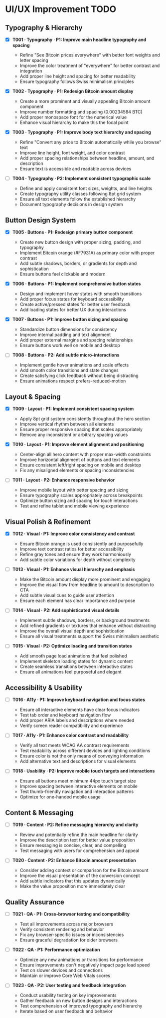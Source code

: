 # UI/UX Improvement TODO

## Typography & Hierarchy

- [x] **T001 · Typography · P1: Improve main headline typography and spacing**

  - Refine "See Bitcoin prices everywhere" with better font weights and letter spacing
  - Improve the color treatment of "everywhere" for better contrast and integration
  - Add proper line height and spacing for better readability
  - Ensure typography follows Swiss minimalism principles

- [x] **T002 · Typography · P1: Redesign Bitcoin amount display**

  - Create a more prominent and visually appealing Bitcoin amount component
  - Improve number formatting and spacing (0.00234584 BTC)
  - Add proper monospace font for the numerical value
  - Enhance visual hierarchy to make this the focal point

- [x] **T003 · Typography · P1: Improve body text hierarchy and spacing**

  - Refine "Convert any price to Bitcoin automatically while you browse" text
  - Improve line height, font weight, and color contrast
  - Add proper spacing relationships between headline, amount, and description
  - Ensure text is accessible and readable across devices

- [ ] **T004 · Typography · P2: Implement consistent typographic scale**
  - Define and apply consistent font sizes, weights, and line heights
  - Create typography utility classes following 8pt grid system
  - Ensure all text elements follow the established hierarchy
  - Document typography decisions in design system

## Button Design System

- [x] **T005 · Buttons · P1: Redesign primary button component**

  - Create new button design with proper sizing, padding, and typography
  - Implement Bitcoin orange (#F7931A) as primary color with proper contrast
  - Add subtle shadows, borders, or gradients for depth and sophistication
  - Ensure buttons feel clickable and modern

- [x] **T006 · Buttons · P1: Implement comprehensive button states**

  - Design and implement hover states with smooth transitions
  - Add proper focus states for keyboard accessibility
  - Create active/pressed states for better user feedback
  - Add loading states for better UX during interactions

- [x] **T007 · Buttons · P1: Improve button sizing and spacing**

  - Standardize button dimensions for consistency
  - Improve internal padding and text alignment
  - Add proper external margins and spacing relationships
  - Ensure buttons work well on mobile and desktop

- [ ] **T008 · Buttons · P2: Add subtle micro-interactions**
  - Implement gentle hover animations and scale effects
  - Add smooth color transitions and state changes
  - Create satisfying click feedback without being distracting
  - Ensure animations respect prefers-reduced-motion

## Layout & Spacing

- [x] **T009 · Layout · P1: Implement consistent spacing system**

  - Apply 8pt grid system consistently throughout the hero section
  - Improve vertical rhythm between all elements
  - Ensure proper responsive spacing that scales appropriately
  - Remove any inconsistent or arbitrary spacing values

- [x] **T010 · Layout · P1: Improve element alignment and positioning**

  - Center-align all hero content with proper max-width constraints
  - Improve horizontal alignment of buttons and text elements
  - Ensure consistent left/right spacing on mobile and desktop
  - Fix any misaligned elements or spacing inconsistencies

- [ ] **T011 · Layout · P2: Enhance responsive behavior**
  - Improve mobile layout with better spacing and sizing
  - Ensure typography scales appropriately across breakpoints
  - Optimize button sizing and spacing for touch interactions
  - Test and refine tablet and mobile viewing experience

## Visual Polish & Refinement

- [x] **T012 · Visual · P1: Improve color consistency and contrast**

  - Ensure Bitcoin orange is used consistently and purposefully
  - Improve text contrast ratios for better accessibility
  - Refine gray tones and ensure they work harmoniously
  - Add subtle color variations for depth without complexity

- [ ] **T013 · Visual · P1: Enhance visual hierarchy and emphasis**

  - Make the Bitcoin amount display more prominent and engaging
  - Improve the visual flow from headline to amount to description to CTA
  - Add subtle visual cues to guide user attention
  - Ensure each element has clear importance and purpose

- [ ] **T014 · Visual · P2: Add sophisticated visual details**

  - Implement subtle shadows, borders, or background treatments
  - Add refined gradients or textures that enhance without distracting
  - Improve the overall visual depth and sophistication
  - Ensure all visual treatments support the Swiss minimalism aesthetic

- [ ] **T015 · Visual · P2: Optimize loading and transition states**
  - Add smooth page load animations that feel polished
  - Implement skeleton loading states for dynamic content
  - Create seamless transitions between interactive states
  - Ensure all animations feel purposeful and elegant

## Accessibility & Usability

- [ ] **T016 · A11y · P1: Improve keyboard navigation and focus states**

  - Ensure all interactive elements have clear focus indicators
  - Test tab order and keyboard navigation flow
  - Add proper ARIA labels and descriptions where needed
  - Verify screen reader compatibility and experience

- [ ] **T017 · A11y · P1: Enhance color contrast and readability**

  - Verify all text meets WCAG AA contrast requirements
  - Test readability across different devices and lighting conditions
  - Ensure color is not the only means of conveying information
  - Add alternative text and descriptions for visual elements

- [ ] **T018 · Usability · P2: Improve mobile touch targets and interactions**
  - Ensure all buttons meet minimum 44px touch target size
  - Improve spacing between interactive elements on mobile
  - Test thumb-friendly navigation and interaction patterns
  - Optimize for one-handed mobile usage

## Content & Messaging

- [ ] **T019 · Content · P2: Refine messaging hierarchy and clarity**

  - Review and potentially refine the main headline for clarity
  - Improve the description text for better value proposition
  - Ensure messaging is concise, clear, and compelling
  - Test messaging with users for comprehension and appeal

- [ ] **T020 · Content · P2: Enhance Bitcoin amount presentation**
  - Consider adding context or comparison for the Bitcoin amount
  - Improve the visual presentation of the conversion concept
  - Add subtle indicators that this updates dynamically
  - Make the value proposition more immediately clear

## Quality Assurance

- [ ] **T021 · QA · P1: Cross-browser testing and compatibility**

  - Test all improvements across major browsers
  - Verify consistent rendering and behavior
  - Fix any browser-specific issues or inconsistencies
  - Ensure graceful degradation for older browsers

- [ ] **T022 · QA · P1: Performance optimization**

  - Optimize any new animations or transitions for performance
  - Ensure improvements don't negatively impact page load speed
  - Test on slower devices and connections
  - Maintain or improve Core Web Vitals scores

- [ ] **T023 · QA · P2: User testing and feedback integration**
  - Conduct usability testing on key improvements
  - Gather feedback on new button designs and interactions
  - Test comprehension of improved typography and hierarchy
  - Iterate based on user feedback and behavior
